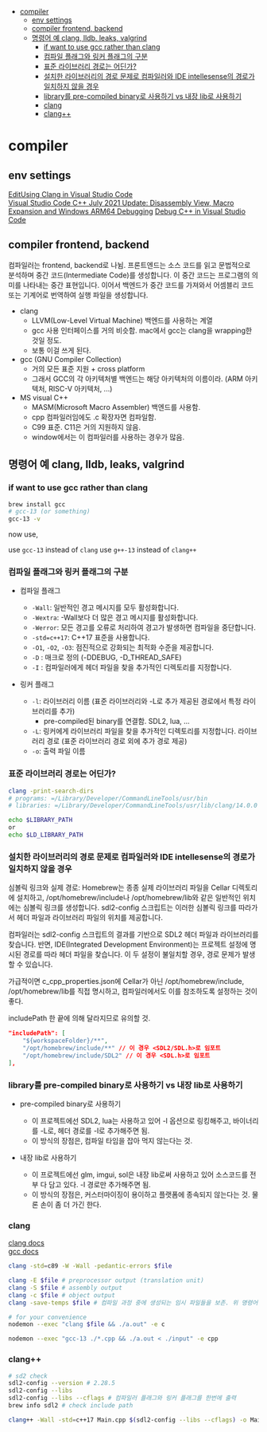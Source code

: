 

<!-- toc -->

- [compiler](#compiler)
  * [env settings](#env-settings)
  * [compiler frontend, backend](#compiler-frontend-backend)
  * [명령어 예 clang, lldb, leaks, valgrind](#%EB%AA%85%EB%A0%B9%EC%96%B4-%EC%98%88-clang-lldb-leaks-valgrind)
    + [if want to use gcc rather than clang](#if-want-to-use-gcc-rather-than-clang)
    + [컴파일 플래그와 링커 플래그의 구분](#%EC%BB%B4%ED%8C%8C%EC%9D%BC-%ED%94%8C%EB%9E%98%EA%B7%B8%EC%99%80-%EB%A7%81%EC%BB%A4-%ED%94%8C%EB%9E%98%EA%B7%B8%EC%9D%98-%EA%B5%AC%EB%B6%84)
    + [표준 라이브러리 경로는 어딘가?](#%ED%91%9C%EC%A4%80-%EB%9D%BC%EC%9D%B4%EB%B8%8C%EB%9F%AC%EB%A6%AC-%EA%B2%BD%EB%A1%9C%EB%8A%94-%EC%96%B4%EB%94%98%EA%B0%80)
    + [설치한 라이브러리의 경로 문제로 컴파일러와 IDE intellesense의 경로가 일치하지 않을 경우](#%EC%84%A4%EC%B9%98%ED%95%9C-%EB%9D%BC%EC%9D%B4%EB%B8%8C%EB%9F%AC%EB%A6%AC%EC%9D%98-%EA%B2%BD%EB%A1%9C-%EB%AC%B8%EC%A0%9C%EB%A1%9C-%EC%BB%B4%ED%8C%8C%EC%9D%BC%EB%9F%AC%EC%99%80-ide-intellesense%EC%9D%98-%EA%B2%BD%EB%A1%9C%EA%B0%80-%EC%9D%BC%EC%B9%98%ED%95%98%EC%A7%80-%EC%95%8A%EC%9D%84-%EA%B2%BD%EC%9A%B0)
    + [library를 pre-compiled binary로 사용하기 vs 내장 lib로 사용하기](#library%EB%A5%BC-pre-compiled-binary%EB%A1%9C-%EC%82%AC%EC%9A%A9%ED%95%98%EA%B8%B0-vs-%EB%82%B4%EC%9E%A5-lib%EB%A1%9C-%EC%82%AC%EC%9A%A9%ED%95%98%EA%B8%B0)
    + [clang](#clang)
    + [clang++](#clang)

<!-- tocstop -->

# compiler

## env settings

[EditUsing Clang in Visual Studio Code](https://code.visualstudio.com/docs/cpp/config-clang-mac)  
[Visual Studio Code C++ July 2021 Update: Disassembly View, Macro Expansion and Windows ARM64 Debugging](https://devblogs.microsoft.com/cppblog/visual-studio-code-c-july-2021-update-disassembly-view-macro-expansion-and-windows-arm64-debugging/#disassembly-view)
[Debug C++ in Visual Studio Code](https://code.visualstudio.com/docs/cpp/cpp-debug)

## compiler frontend, backend

컴파일러는 frontend, backend로 나뉨.
프론트엔드는 소스 코드를 읽고 문법적으로 분석하며 중간 코드(Intermediate Code)를 생성합니다. 이 중간 코드는 프로그램의 의미를 나타내는 중간 표현입니다. 이어서 백엔드가 중간 코드를 가져와서 어셈블리 코드 또는 기계어로 번역하여 실행 파일을 생성합니다.

-   clang
    -   LLVM(Low-Level Virtual Machine) 백엔드를 사용하는 계열
    -   gcc 사용 인터페이스를 거의 비슷함. mac에서 gcc는 clang을 wrapping한 것일 정도.
    -   보통 이걸 쓰게 된다.
-   gcc (GNU Compiler Collection)
    -   거의 모든 표준 지원 + cross platform
    -   그래서 GCC의 각 아키텍처별 백엔드는 해당 아키텍처의 이름이라. (ARM 아키텍처, RISC-V 아키텍처, ...)
-   MS visual C++
    -   MASM(Microsoft Macro Assembler) 백엔드를 사용함.
    -   cpp 컴파일러임에도 .c 확장자면 컴파일함.
    -   C99 표준. C11은 거의 지원하지 않음.
    -   window에서는 이 컴파일러를 사용하는 경우가 많음.

## 명령어 예 clang, lldb, leaks, valgrind

### if want to use gcc rather than clang

```bash
brew install gcc
# gcc-13 (or something)
gcc-13 -v
```

now use,

use `gcc-13` instead of `clang`
use `g++-13` instead of `clang++`

### 컴파일 플래그와 링커 플래그의 구분

-   컴파일 플래그

    -   `-Wall`: 일반적인 경고 메시지를 모두 활성화합니다.
    -   `-Wextra`: -Wall보다 더 많은 경고 메시지를 활성화합니다.
    -   `-Werror`: 모든 경고를 오류로 처리하여 경고가 발생하면 컴파일을 중단합니다.
    -   `-std=c++17`: C++17 표준을 사용합니다.
    -   `-O1`, `-O2`, `-O3`: 점진적으로 강화되는 최적화 수준을 제공합니다.
    -   `-D` : 매크로 정의 (-DDEBUG, -D_THREAD_SAFE)
    -   `-I` : 컴파일러에게 헤더 파일을 찾을 추가적인 디렉토리를 지정합니다.

-   링커 플래그
    -   `-l`: 라이브러리 이름 (표준 라이브러리와 -L로 추가 제공된 경로에서 특정 라이브러리를 추가)
        -   pre-compiled된 binary를 연결함. SDL2, lua, ...
    -   `-L`: 링커에게 라이브러리 파일을 찾을 추가적인 디렉토리를 지정합니다. 라이브러리 경로 (표준 라이브러리 경로 외에 추가 경로 제공)
    -   `-o`: 출력 파일 이름

### 표준 라이브러리 경로는 어딘가?

```bash
clang -print-search-dirs
# programs: =/Library/Developer/CommandLineTools/usr/bin
# libraries: =/Library/Developer/CommandLineTools/usr/lib/clang/14.0.0

echo $LIBRARY_PATH
or
echo $LD_LIBRARY_PATH

```

### 설치한 라이브러리의 경로 문제로 컴파일러와 IDE intellesense의 경로가 일치하지 않을 경우

심볼릭 링크와 실제 경로: Homebrew는 종종 실제 라이브러리 파일을 Cellar 디렉토리에 설치하고, /opt/homebrew/include나 /opt/homebrew/lib와 같은 일반적인 위치에는 심볼릭 링크를 생성합니다. sdl2-config 스크립트는 이러한 심볼릭 링크를 따라가서 헤더 파일과 라이브러리 파일의 위치를 제공합니다.

컴파일러는 sdl2-config 스크립트의 결과를 기반으로 SDL2 헤더 파일과 라이브러리를 찾습니다. 반면, IDE(Integrated Development Environment)는 프로젝트 설정에 명시된 경로를 따라 헤더 파일을 찾습니다. 이 두 설정이 불일치할 경우, 경로 문제가 발생할 수 있습니다.

가급적이면 c_cpp_properties.json에 Cellar가 아닌 /opt/homebrew/include, /opt/homebrew/lib를 직접 명시하고, 컴파일러에서도 이를 참조하도록 설정하는 것이 좋다.

includePath 한 끝에 의해 달라지므로 유의할 것.

```json
"includePath": [
    "${workspaceFolder}/**",
    "/opt/homebrew/include/**" // 이 경우 <SDL2/SDL.h>로 임포트
    "/opt/homebrew/include/SDL2" // 이 경우 <SDL.h>로 임포트
],
```

### library를 pre-compiled binary로 사용하기 vs 내장 lib로 사용하기

-   pre-compiled binary로 사용하기

    -   이 프로젝트에선 SDL2, lua는 사용하고 있어 -l 옵션으로 링킹해주고, 바이너리를 -L로, 헤더 경로를 -I로 추가해주면 됨.
    -   이 방식의 장점은, 컴파일 타임을 잡아 먹지 않는다는 것.

-   내장 lib로 사용하기
    -   이 프로젝트에선 glm, imgui, sol은 내장 lib로써 사용하고 있어 소스코드를 전부 다 담고 있다. -I 경로만 추가해주면 됨.
    -   이 방식의 장점은, 커스터마이징이 용이하고 플랫폼에 종속되지 않는다는 것. 물론 손이 좀 더 가긴 한다.

### clang

[clang docs](https://clang.llvm.org/docs/ClangCommandLineReference.html)  
[gcc docs](https://gcc.gnu.org/onlinedocs/gcc/Debugging-Options.html)

```bash
clang -std=c89 -W -Wall -pedantic-errors $file

clang -E $file # preprocessor output (translation unit)
clang -S $file # assembly output
clang -c $file # object output
clang -save-temps $file # 컴파일 과정 중에 생성되는 임시 파일들을 보존. 위 명령어들 귀찮아서 보통 다 저장할 때 사용함.

# for your convenience
nodemon --exec "clang $file && ./a.out" -e c

nodemon --exec "gcc-13 ./*.cpp && ./a.out < ./input" -e cpp
```

### clang++

```bash
# sd2 check
sdl2-config --version # 2.28.5
sdl2-config --libs
sdl2-config --libs --cflags # 컴파일러 플래그와 링커 플래그를 한번에 출력
brew info sdl2 # check include path

clang++ -Wall -std=c++17 Main.cpp $(sdl2-config --libs --cflags) -o Main
```

